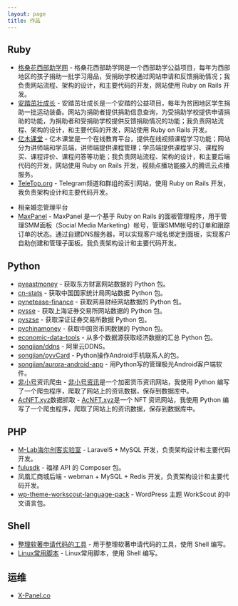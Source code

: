 ```yaml
---
layout: page
title: 作品
---
```

## Ruby

* [格桑花西部助学网](http://www.gesanghua.org/) - 格桑花西部助学网是一个西部助学公益项目，每年为西部地区的孩子捐助一批学习用品，受捐助学校通过网站申请和反馈捐助情况；我负责网站流程、架构的设计，和主要代码的开发，网站使用 Ruby on Rails 开发。
* [安踏茁壮成长](http://zzcz.wikiflyer.cn/) - 安踏茁壮成长是一个安踏的公益项目，每年为贫困地区学生捐助一批运动装备。网站为捐助者提供捐助信息查询，为受捐助学校提供申请捐助的功能，为捐助者和受捐助学校提供反馈捐助情况的功能；我负责网站流程、架构的设计，和主要代码的开发，网站使用 Ruby on Rails 开发。
* [亿木课堂](http://www.ymooc.com.cn/) - 亿木课堂是一个在线教育平台，提供在线视频课程学习功能；网站分为讲师端和学员端，讲师端提供课程管理；学员端提供课程学习、课程购买、课程评价、课程问答等功能；我负责网站流程、架构的设计，和主要后端代码的开发，网站使用 Ruby on Rails 开发，视频点播功能接入的腾讯云点播服务。
* [TeleTop.org](https://teletop.org/) - Telegram频道和群组的索引网站，使用 Ruby on Rails 开发，我负责架构设计和主要代码开发。
<!-- ![TeleTop](/assets/cases/teletop.jpg) -->
* 相亲婚恋管理平台
* [MaxPanel](https://maxpanel.cc) - MaxPanel 是一个基于 Ruby on Rails 的面板管理程序，用于管理SMM面板（Social Media Marketing）帐号，管理SMM帐号的订单和跟踪订单的状态。通过自建DNS服务器，可以实现客户域名绑定到面板，实现客户自助创建和管理子面板。我负责架构设计和主要代码开发。

## Python

* [pyeastmoney](https://pypi.org/project/pyeastmoney/) - 获取东方财富网站数据的 Python 包。
* [cn-stats](https://pypi.org/project/cn-stats/) - 获取中国国家统计局网站数据 Python 包。
* [pynetease-finance](https://pypi.org/project/pynetease-finance/) - 获取网易财经网站数据的 Python 包。
* [pysse](https://github.com/songjian/pysse) - 获取上海证券交易所网站数据的 Python 包。
* [pyszse](https://github.com/songjian/pyszse) - 获取深证证券交易所数据 Python 包。
* [pychinamoney](https://github.com/songjian/pychinamoney) - 获取中国货币网数据的 Python 包。
* [economic-data-tools](https://pypi.org/project/economic-data-tools/) - 从多个数据源获取经济数据的汇总 Python 包。
* [songjian/ddns](https://github.com/songjian/ddns) - 阿里云DDNS。
* [songjian/pyvCard](https://github.com/songjian/pyvCard) - Python操作Android手机联系人的包。
* [songjian/aurora-android-app](https://github.com/songjian/aurora-android-app) - 用Python写的管理极光Android客户端软件。
* [非小号](https://www.feixiaohaozh.info/)资讯爬虫 - [非小号资讯](https://www.feixiaohaozh.info/)是一个加密货币资讯网站，我使用 Python 编写了一个爬虫程序，爬取了网站上的资讯数据，保存到数据库中。
* [AcNFT.xyz](https://acnft.xyz/)数据抓取 - [AcNFT.xyz](https://acnft.xyz/)是一个 NFT 资讯网站，我使用 Python 编写了一个爬虫程序，爬取了网站上的资讯数据，保存到数据库中。

## PHP

* [M-Lab海尔创客实验室](http://lab.haier.com/) - Laravel5 + MySQL 开发，负责架构设计和主要代码开发。
* [fulusdk](https://github.com/songjian/fulusdk) - 福禄 API 的 Composer 包。
* 凤凰汇商城后端 - webman + MySQL + Redis 开发，负责架构设计和主要代码开发。
* [wp-theme-workscout-language-pack](https://github.com/songjian/wp-theme-workscout-language-pack) - WordPress 主题 WorkScout 的中文语言包。

## Shell

* [整理软著申请代码的工具](https://github.com/songjian/rz-tools) - 用于整理软著申请代码的工具，使用 Shell 编写。
* [Linux常用脚本](https://github.com/songjian/gnu-linux-scripts) - Linux常用脚本，使用 Shell 编写。

## 运维

* [X-Panel.co](https://x-panel.co/)
